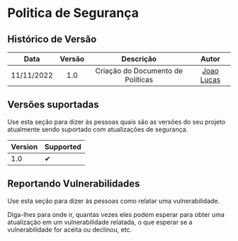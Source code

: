 # Politica de Segurança

## Histórico de Versão
|Data|Versão|Descrição|Autor|
| :----------: | :------: | :-----------: | :---------: |
|11/11/2022|1.0|Criação do Documento de Políticas| [Joao Lucas](https://github.com/HacKairos)|

## Versões suportadas

Use esta seção para dizer às pessoas quais são as versões do seu projeto
atualmente sendo suportado com atualizações de segurança.

| Version | Supported          |
| ------- | ------------------ |
| 1.0  | ✔ |

## Reportando Vulnerabilidades

Use esta seção para dizer às pessoas como relatar uma vulnerabilidade.

Diga-lhes para onde ir, quantas vezes eles podem esperar para obter uma atualização em um
vulnerabilidade relatada, o que esperar se a vulnerabilidade for aceita ou
declinou, etc.
